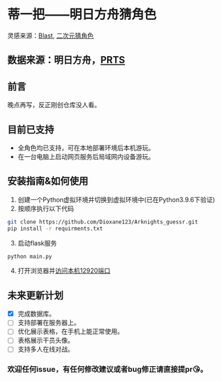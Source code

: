 # 蒂一把——明日方舟猜角色
灵感来源：[Blast](https://blast.tv/counter-strikle), [二次元猜角色](https://anime-character-guessr.netlify.app/)

数据来源：明日方舟，[PRTS](https://prts.wiki)
--
## 前言
晚点再写，反正刚创仓库没人看。

## 目前已支持
- 全角色均已支持，可在本地部署环境后本机游玩。
- 在一台电脑上启动网页服务后局域网内设备游玩。


## 安装指南&如何使用
1. 创建一个Python虚拟环境并切换到虚拟环境中(已在Python3.9.6下验证)
2. 按顺序执行以下代码
```bash
git clone https://github.com/Dioxane123/Arknights_guessr.git
pip install -r requirments.txt
```
3. 启动flask服务
```bash
python main.py
```
4. 打开浏览器并[访问本机12920端口](locohost:12920)

## 未来更新计划
- [x] 完成数据库。
- [ ] 支持部署在服务器上。
- [ ] 优化展示表格，在手机上能正常使用。
- [ ] 表格展示干员头像。
- [ ] 支持多人在线对战。
### 欢迎任何issue，有任何修改建议或者bug修正请直接提pr😘。